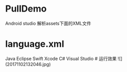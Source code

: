 # PullDemo
Android studio 解析assets下面的XML文件
# language.xml
<Language cat="it">  
    <lan id="1">  
        <name>Java</name>  
        <ide>Eclipse</ide>  
     </lan>  
     <lan id="2">  
         <name>Swift</name>  
         <ide>Xcode</ide>  
     </lan>  
     <lan id="3">  
         <name>C#</name>  
         <ide>Visual Studio</ide>  
     </lan>  
</Language>  
# 运行效果
  ![](20171102132046.jpg)
